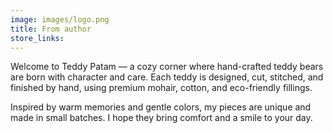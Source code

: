 ```yaml
---
image: images/logo.png
title: From author
store_links: 
---
```

Welcome to Teddy Patam — a cozy corner where hand-crafted teddy bears are born with character and care. Each teddy is designed, cut, stitched, and finished by hand, using premium mohair, cotton, and eco-friendly fillings.

Inspired by warm memories and gentle colors, my pieces are unique and made in small batches. I hope they bring comfort and a smile to your day.

